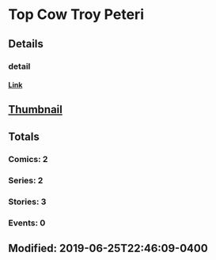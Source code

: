 # Top Cow Troy Peteri 
## Details
### detail
#### [Link](http://marvel.com/comics/creators/13333/top_cow_troy_peteri?utm_campaign=apiRef&utm_source=225578a89fc76f3d20fbffda5d17a88d)
## [Thumbnail](http://i.annihil.us/u/prod/marvel/i/mg/b/40/image_not_available.jpg)
## Totals
### Comics: 2
### Series: 2
### Stories: 3
### Events: 0
## Modified: 2019-06-25T22:46:09-0400